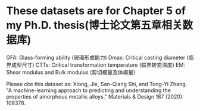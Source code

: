 # These datasets are for Chapter 5 of my Ph.D. thesis(博士论文第五章相关数据库)
GFA: Glass-forming ability (玻璃形成能力)
Dmax: Critical casting diameter (临界成型尺寸)
CTTs: Critical transformation temperature (临界转变温度)
EM: Shear modulus and Bulk modulus (剪切模量及体模量)

Please cite this dataset as: Xiong, Jie, San-Qiang Shi, and Tong-Yi Zhang. "A machine-learning approach to predicting and understanding the properties of amorphous metallic alloys." Materials & Design 187 (2020): 108378.


